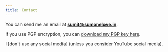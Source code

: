 ```yaml
---
title: Contact
---
```


You can send me an email at **[sumit@sumonelove.in](mailto:sumit@sumonelove.in)**.

If you use PGP encryption, you can [download my PGP key here](/pgp.asc).

I [don't use any social media] (unless you consider YouTube social media).
